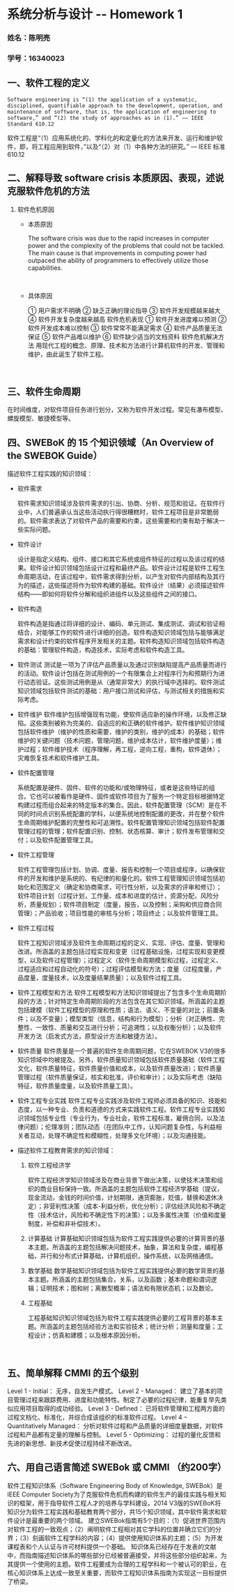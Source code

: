 # 系统分析与设计  --  Homework 1

### 姓名：陈明亮

### 学号：16340023



## 一、软件工程的定义

```
Software engineering is “(1) the application of a systematic, disciplined, quantifiable approach to the development, operation, and maintenance of software, that is, the application of engineering to software,” and “(2) the study of approaches as in (1).” –– IEEE Standard 610.12
```
软件工程是“（1）应用系统化的、学科化的和定量化的方法来开发、运行和维护软件，即，将工程应用到软件，”以及“（2）对（1）中各种方法的研究。” –– IEEE 标准 610.12



## 二、解释导致 software crisis 本质原因、表现，述说克服软件危机的方法

1. 软件危机原因

   * 本质原因

     The software crisis was due to the rapid increases in computer power and the complexity of the problems that could not be tackled. The main cause is that improvements in computing power had outpaced the ability of programmers to effectively utilize those capabilities.

     ​

   * 具体原因

     ① 用户需求不明确
     ② 缺乏正确的理论指导
     ③ 软件开发规模越来越大
     ④ 软件开发复杂度越来越高
     软件危机表现
     ① 软件开发进度难以预测
     ② 软件开发成本难以控制
     ③ 软件常常不能满足需求
     ④ 软件产品质量无法保证
     ⑤ 软件产品难以维护
     ⑥ 软件缺少适当的文档资料
     软件危机解决方法
     用现代工程的概念、原理、技术和方法进行计算机软件的开发、管理和维护，由此诞生了软件工程。

     ​

## 三、软件生命周期

在时间维度，对软件项目任务进行划分，又称为软件开发过程。常见有瀑布模型、螺旋模型、敏捷模型等。



## 四、SWEBoK 的 15 个知识领域（An Overview of the SWEBOK Guide）

描述软件工程实践的知识领域：

* 软件需求

  软件需求知识领域涉及软件需求的引出、协商、分析、规范和验证。在软件行业中，人们普遍承认当这些活动执行得很糟糕时，软件工程项目是非常脆弱的。软件需求表达了对软件产品的需要和约束，这些需要和约束有助于解决一些实际问题。

* 软件设计

  设计是指定义结构、组件、接口和其它系统或组件特征的过程以及该过程的结果。软件设计知识领域包括设计过程和最终产品。软件设计过程是软件工程生命周期活动，在该过程中，软件需求得到分析，以产生对软件内部结构及其行为的描述，这些描述将作为软件构建的基础。软件设计（结果）必须描述软件结构——即如何将软件分解和组织进组件以及这些组件之间的接口。

* 软件构造

  软件构造是指通过将详细的设计、编码、单元测试、集成测试、调试和验证相结合，对能够工作的软件进行详细的创造。软件构造知识领域包括与能够满足需求和设计约束的软件程序开发相关的主题。软件构造知识领域包括软件构造的基础：管理软件构造，构造技术，实际考虑和软件构造工具。

* 软件测试
  测试是一项为了评估产品质量以及通过识别缺陷提高产品质量而进行的活动。软件设计包括在测试用例的一个有限集合上对程序行为和预期行为进行动态验证。这些测试用例是从（通常非常大）的执行域中选择的。软件测试知识领域包括软件测试的基础：用户接口测试和评估，与测试相关的措施和实际考虑。

* 软件维护
  软件维护包括增强现有功能，使软件适应新的操作环境，以及修正缺陷。这些类别被称为完美的、自适应的和正确的软件维护。软件维护知识领域包括软件维护（维护的性质和需要，维护的类别，维护的成本）的基础；软件维护的关键问题（技术问题，管理问题，维护成本估计，软件维护度量）；维护过程；软件维护技术（程序理解，再工程，逆向工程，重构，软件退休）；灾难恢复技术和软件维护工具。

* 软件配置管理

  系统配置是硬件、固件、软件的功能和/或物理特征，或者是这些特征的组合。它也可以被看作是硬件、固件或软件项目为了服务一个特定目标根据特定构建过程而组合起来的特定版本的集合。因此，软件配置管理（SCM）是在不同的时间点识别系统配置的学科，以便系统地控制配置的更改，并在整个软件生命周期维护配置的完整性和可追溯性。软件配置管理知识领域包括软件配置管理过程的管理；软件配置识别、控制、状态核算、审计；软件发布管理和交付；以及软件配置管理工具。

* 软件工程管理

  软件工程管理包括计划、协调、度量、报告和控制一个项目或程序，以确保软件的开发和维护是系统的、有纪律的和量化的。软件工程管理知识领域包括初始化和范围定义（确定和协商需求，可行性分析，以及需求的评审和修订）；软件项目计划（过程计划，工作量、成本和进度的估计，资源分配，风险分析，质量规划）；软件项目制定（度量，报告，以及控制；采购和供应商合同管理）；产品验收；项目性能的审核与分析；项目终止；以及软件管理工具。

* 软件工程过程

  软件工程知识领域涉及软件生命周期过程的定义、实现、评估、度量、管理和改进。所涵盖的主题包括过程实现和变更（过程基础设施，过程实现和变更模型，以及软件过程管理）；过程定义（软件生命周期模型和过程，过程定义、过程适应和过程自动化的符号）；过程评估模型和方法；度量（过程度量，产品度量，度量技术，以及度量结果质量）；以及软件过程工具。

* 软件工程模型和方法
  软件工程模型和方法知识领域提出了包含多个生命周期阶段的方法；针对特定生命周期阶段的方法包含在其它知识领域。所涵盖的主题包括建模（软件工程模型的原理和性质；语法、语义、不变量的对比；前置条件；以及不变量）；模型类型（信息，结构和行为模型）；分析（对正确性、完整性、一致性、质量和交互进行分析；可追溯性；以及权衡分析）；以及软件开发方法（启发式方法，原型设计方法和敏捷方法）。

* 软件质量
  软件质量是一个普遍的软件生命周期问题，它在SWEBOK V3的很多知识领域中均被提及。另外，软件质量知识领域包括软件质量基础（软件工程文化，软件质量特征，软件质量价值和成本，以及软件质量改进）；软件质量管理过程（软件质量保证，核实和批准，评价和审计）；以及实际考虑（缺陷特征，软件质量度量，以及软件质量工具）。

* 软件工程专业实践
  软件工程专业实践涉及软件工程师必须具备的知识、技能和态度，以一种专业、负责和道德的方式来实践软件工程。软件工程专业实践知识领域包括专业性（专业行为，专业社会，软件工程标准，雇佣合同，以及法律问题）；伦理准则；团队动态（在团队中工作，认知问题复杂性，与利益相关者互动，处理不确定性和模糊性，处理多文化环境）；以及沟通技能。

* 描述软件工程教育需求的知识领域：

  1. 软件工程经济学

     软件工程经济学知识领域涉及在商业背景下做出决策，以使技术决策和组织的商业目标保持一致。所涵盖的主题包括软件工程经济学基础（提议，现金流动，金钱的时间价值，计划期限，通货膨胀，贬值，替换和退休决定）；非营利性决策（成本-利益分析，优化分析）；评估经济风险和不确定性（技术估计，风险和不确定性下的决策）；以及多属性决策（价值和度量制度，补偿和非补偿技术）。

  2. 计算基础
     计算基础知识领域包括为软件工程实践提供必要的计算背景的基本主题。所涵盖的主题包括解决问题技术，抽象，算法和复杂度，编程基础，并行和分布式计算基础，计算机组织，操作系统，以及网络通信。

  3. 数学基础
     数学基础知识领域包括为软件工程实践提供必要的数学背景的基本主题。所涵盖的主题包括集合，关系，以及函数；基本命题和谓词逻辑；证明技术；图和树；离散型概率；语法和有限状态机；以及数论。

  4. 工程基础

     工程基础知识知识领域包括为软件工程实践提供必要的工程背景的基本主题。所涵盖的主题包括经验方法和实验技术；统计分析；测量和度量；工程设计；仿真和建模；以及根本原因分析。

     ​

## 五、简单解释 CMMI 的五个级别

Level 1 - Initial：
无序，自发生产模式。
Level 2 - Managed：
建立了基本的项目管理过程来跟踪费用、进度和功能特性。制定了必要的过程纪律，能重复早先类似应用项目取得的成功经验。
Level 3 - Defined：
已将软件管理和工程两方面的过程文档化、标准化，并综合成该组织的标准软件过程。
Level 4 – Quantitatively Managed：
分析对软件过程和产品质量的详细度量数据，对软件过程和产品都有定量的理解与控制。
Level 5 - Optimizing：
过程的量化反馈和先进的新思想、新技术促使过程持续不断改进。



## 六、用自己语言简述 SWEBok 或 CMMI （约200字）

软件工程知识体系（Software Engineering Body of Knowledge, SWEBok）是IEEE Computer Society为了克服软件危机而构建的软件生产的最佳实践与相关知识的框架，用于指导软件工程人才的培养与学科建设。2014 V3版的SWEBoK将知识分为软件工程实践和基础教育两个部分，共15个知识领域，其中软件需求和软件设计是最重要的两个领域。
建立SWEBok指南有5个目的：（1）促进世界范围内对软件工程的一致观点；（2）阐明软件工程相对其它学科的位置并确立它们的分界；（3）刻画软件工程学科的内容；（4）提供使用知识体系的主题；（5）为开发课程表和个人认证与许可材料提供一个基础。
知识体系已经存在于发表的文献中，而指南描述知识体系的哪些部分已经被普遍接受，并将这些部分组织起来，为其提供一个使用的主题。软件工程要成为合理的工程学科和一个被认可的职业，在核心知识体系上达成一致至关重要，而软件工程知识体系指南为实现这一目标提供了桥梁。